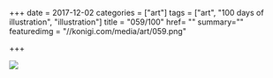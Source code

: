 +++
date = 2017-12-02
categories = ["art"]
tags = ["art", "100 days of illustration", "illustration"]
title = "059/100"
href= ""
summary=""
featuredimg = "//konigi.com/media/art/059.png"

+++

<img src="//konigi.com/media/art/059.png" />
